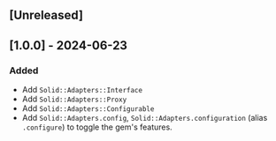 ## [Unreleased]

## [1.0.0] - 2024-06-23

### Added

- Add `Solid::Adapters::Interface`
- Add `Solid::Adapters::Proxy`
- Add `Solid::Adapters::Configurable`
- Add `Solid::Adapters.config`, `Solid::Adapters.configuration` (alias `.configure`) to toggle the gem's features.
